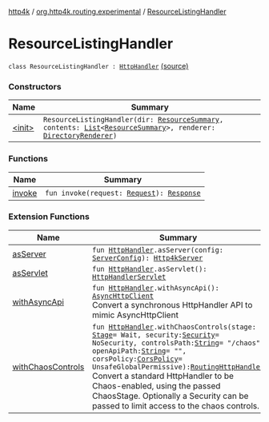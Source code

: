[http4k](../../index.md) / [org.http4k.routing.experimental](../index.md) / [ResourceListingHandler](./index.md)

# ResourceListingHandler

`class ResourceListingHandler : `[`HttpHandler`](../../org.http4k.core/-http-handler.md) [(source)](https://github.com/http4k/http4k/blob/master/http4k-core/src/main/kotlin/org/http4k/routing/experimental/ResourceListingHandler.kt#L10)

### Constructors

| Name | Summary |
|---|---|
| [&lt;init&gt;](-init-.md) | `ResourceListingHandler(dir: `[`ResourceSummary`](../-resource-summary/index.md)`, contents: `[`List`](https://kotlinlang.org/api/latest/jvm/stdlib/kotlin.collections/-list/index.html)`<`[`ResourceSummary`](../-resource-summary/index.md)`>, renderer: `[`DirectoryRenderer`](../-directory-renderer.md)`)` |

### Functions

| Name | Summary |
|---|---|
| [invoke](invoke.md) | `fun invoke(request: `[`Request`](../../org.http4k.core/-request/index.md)`): `[`Response`](../../org.http4k.core/-response/index.md) |

### Extension Functions

| Name | Summary |
|---|---|
| [asServer](../../org.http4k.server/kotlin.-function1/as-server.md) | `fun `[`HttpHandler`](../../org.http4k.core/-http-handler.md)`.asServer(config: `[`ServerConfig`](../../org.http4k.server/-server-config/index.md)`): `[`Http4kServer`](../../org.http4k.server/-http4k-server/index.md) |
| [asServlet](../../org.http4k.servlet/kotlin.-function1/as-servlet.md) | `fun `[`HttpHandler`](../../org.http4k.core/-http-handler.md)`.asServlet(): `[`HttpHandlerServlet`](../../org.http4k.servlet/-http-handler-servlet/index.md) |
| [withAsyncApi](../../org.http4k.client/kotlin.-function1/with-async-api.md) | `fun `[`HttpHandler`](../../org.http4k.core/-http-handler.md)`.withAsyncApi(): `[`AsyncHttpClient`](../../org.http4k.client/-async-http-client/index.md)<br>Convert a synchronous HttpHandler API to mimic AsyncHttpClient |
| [withChaosControls](../../org.http4k.chaos/kotlin.-function1/with-chaos-controls.md) | `fun `[`HttpHandler`](../../org.http4k.core/-http-handler.md)`.withChaosControls(stage: `[`Stage`](../../org.http4k.chaos/-stage.md)` = Wait, security: `[`Security`](../../org.http4k.contract/-security/index.md)` = NoSecurity, controlsPath: `[`String`](https://kotlinlang.org/api/latest/jvm/stdlib/kotlin/-string/index.html)` = "/chaos", openApiPath: `[`String`](https://kotlinlang.org/api/latest/jvm/stdlib/kotlin/-string/index.html)` = "", corsPolicy: `[`CorsPolicy`](../../org.http4k.filter/-cors-policy/index.md)` = UnsafeGlobalPermissive): `[`RoutingHttpHandler`](../../org.http4k.routing/-routing-http-handler/index.md)<br>Convert a standard HttpHandler to be Chaos-enabled, using the passed ChaosStage. Optionally a Security can be passed to limit access to the chaos controls. |
